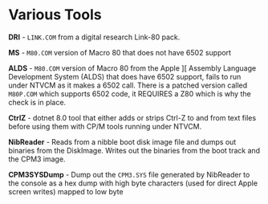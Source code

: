 # Various Tools

**DRI** - `LINK.COM` from a digital research Link-80 pack.

**MS** - `M80.COM` version of Macro 80 that does not have 6502 support

**ALDS** - `M80.COM` version of Macro 80 from the Apple ][ Assembly Language Development System (ALDS) that does have 6502 support, fails to run under NTVCM as it makes a 6502 call. There is a patched version called `M80P.COM` which supports 6502 code, it REQUIRES a Z80 which is why the check is in place.

**CtrlZ** - dotnet 8.0 tool that either adds or strips Ctrl-Z to and from text files before using them with CP/M tools running under NTVCM.

**NibReader** - Reads from a nibble boot disk image file and dumps out binaries from the DiskImage. Writes out the binaries from the boot track and the CPM3 image.

**CPM3SYSDump** - Dump out the `CPM3.SYS` file generated by NibReader to the console as a hex dump with high byte characters (used for direct Apple screen writes) mapped to low byte
